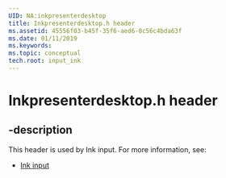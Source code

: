 ```yaml
---
UID: NA:inkpresenterdesktop
title: Inkpresenterdesktop.h header
ms.assetid: 45556f03-b45f-35f6-aed6-0c56c4bda63f
ms.date: 01/11/2019
ms.keywords: 
ms.topic: conceptual
tech.root: input_ink
---
```


# Inkpresenterdesktop.h header


## -description


This header is used by Ink input. For more information, see:

- [Ink input](../_input_ink/index.md)

